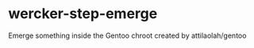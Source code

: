wercker-step-emerge
===================

Emerge something inside the Gentoo chroot created by attilaolah/gentoo
